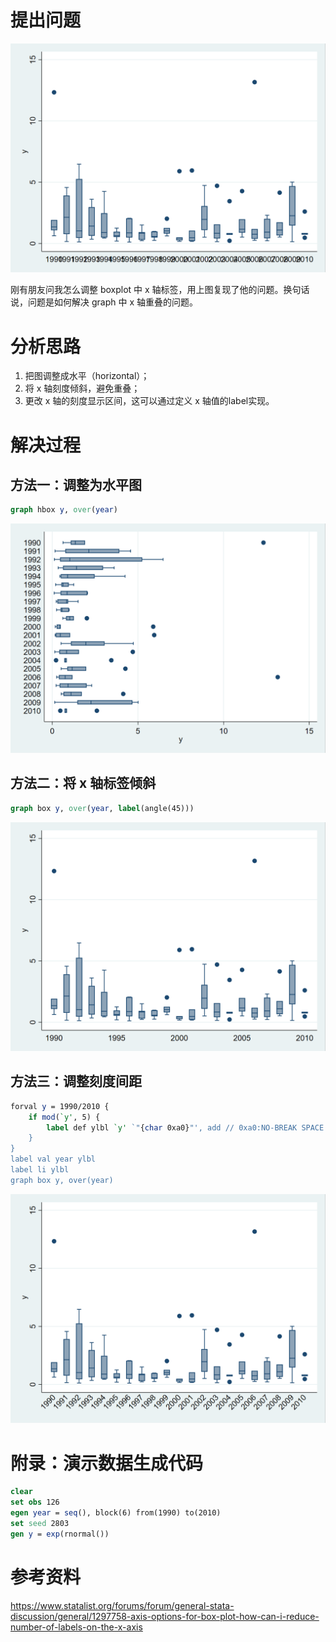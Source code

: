 # 提出问题
![](img/01.png)

刚有朋友问我怎么调整 boxplot 中 x 轴标签，用上图复现了他的问题。换句话说，问题是如何解决 graph 中 x 轴重叠的问题。

# 分析思路

1. 把图调整成水平（horizontal）；
2. 将 x 轴刻度倾斜，避免重叠；
3. 更改 x 轴的刻度显示区间，这可以通过定义 x 轴值的label实现。

# 解决过程

## 方法一：调整为水平图
```Stata
graph hbox y, over(year)
```
![](img/02.png)

## 方法二：将 x 轴标签倾斜
```Stata
graph box y, over(year, label(angle(45)))
```
![](img/03.png)

## 方法三：调整刻度间距
```Stata
forval y = 1990/2010 {
    if mod(`y', 5) {
        label def ylbl `y' `"{char 0xa0}"', add // 0xa0:NO-BREAK SPACE
    }
}
label val year ylbl 
label li ylbl 
graph box y, over(year)
```

![](img/04.png)

# 附录：演示数据生成代码
```Stata
clear 
set obs 126 
egen year = seq(), block(6) from(1990) to(2010)
set seed 2803
gen y = exp(rnormal())
```

# 参考资料
https://www.statalist.org/forums/forum/general-stata-discussion/general/1297758-axis-options-for-box-plot-how-can-i-reduce-number-of-labels-on-the-x-axis
